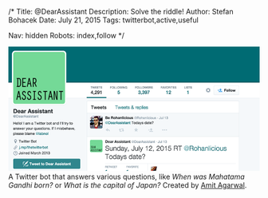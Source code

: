 /*
Title: @DearAssistant
Description: Solve the riddle!
Author: Stefan Bohacek
Date: July 21, 2015
Tags: twitterbot,active,useful

Nav: hidden
Robots: index,follow
*/

[![](/content/bots/twitterbots/images/DearAssistant.png)](https://twitter.com/DearAssistant)
A Twitter bot that answers various questions, like *When was Mahatama Gandhi born?* or *What is the capital of Japan?* Created by [Amit Agarwal](https://twitter.com/labnol).